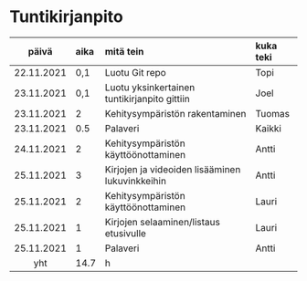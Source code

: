 # Tuntikirjanpito

|   päivä    | aika | mitä tein                                           | kuka teki |
| :--------: | :--- | :-------------------------------------------------- | :-------- |
| 22.11.2021 | 0,1  | Luotu Git repo                                      | Topi      |
| 23.11.2021 | 0,1  | Luotu yksinkertainen tuntikirjanpito gittiin        | Joel      |
| 23.11.2021 | 2    | Kehitysympäristön rakentaminen                      | Tuomas    |
| 23.11.2021 | 0.5  | Palaveri                                            | Kaikki    |
| 24.11.2021 | 2    | Kehitysympäristön käyttöönottaminen                 | Antti     |
| 25.11.2021 | 3    | Kirjojen ja videoiden lisääminen lukuvinkkeihin     | Antti     |
| 25.11.2021 | 2    | Kehitysympäristön käyttöönottaminen                 | Lauri     |
| 25.11.2021 | 1    | Kirjojen selaaminen/listaus etusivulle              | Lauri     |
| 25.11.2021 | 1    | Palaveri                                            | Antti     |
|    yht     | 14.7 | h                                                  |

